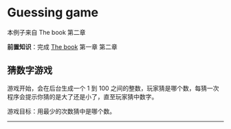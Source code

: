 # Guessing game

本例子来自 The book 第二章  

**前置知识**：完成 [The book](http://120.78.128.153/rustbook/) 第一章 第二章  

## 猜数字游戏

游戏开始，会在后台生成一个 1 到 100 之间的整数，玩家猜是哪个数，每猜一次程序会提示你猜的是大了还是小了，直至玩家猜中数字。

游戏目标：用最少的次数猜中是哪个数。

--- 

[^1]: 由于 Guessing game 是命令行程序，不能使用 rust play 页面练习，建议本地安装 Rust 或在 [repl.it](https://repl.it) 建立运行空间。